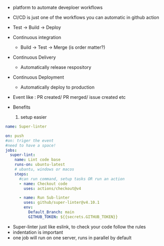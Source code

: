 - platform to automate deveploer workflows
- CI/CD is just one of the workflows you can automatic in github action
- Test -> Build -> Deploy
- Continuous integration
  - Build -> Test -> Merge (is order matter?)
- Continuous Delivery
  - Automatically release respository
- Continuous Deployment
  - Automatically deploy to production
- Event like : PR created/ PR merged/ issue created etc

- Benefits
  1.  setup easier

```yaml
name: Super-linter

on: push
#on: triger the event
#need to have a space!
jobs:
  super-lint:
    name: Lint code base
    runs-on: ubuntu-latest
    # ubantu, windows or macos
    steps:
      #can run command, setup tasks OR run an action
      - name: Checkout code
        uses: actions/checkout@v4

      - name: Run Sub-linter
        uses: github/super-linter@v4.10.1
        env:
          Default_Branch: main
          GITHUB_TOKEN: ${{secrets.GITHUB_TOKEN}}
```

- Super-linter just like eslink, to check your code follow the rules
- indentation is important
- one job will run on one server, runs in parallel by default
